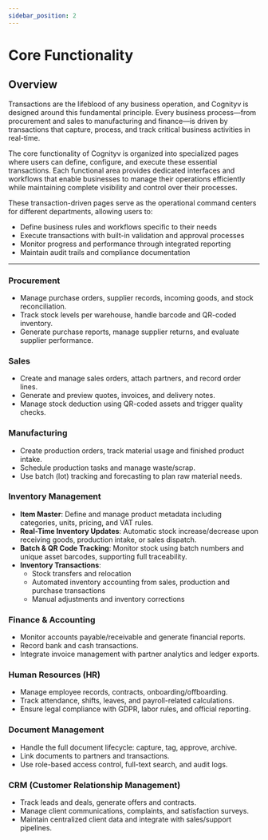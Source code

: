 ```yaml
---
sidebar_position: 2
---
```


# Core Functionality

## Overview

Transactions are the lifeblood of any business operation, and Cognityv is designed around this fundamental principle. Every business process—from procurement and sales to manufacturing and finance—is driven by transactions that capture, process, and track critical business activities in real-time.

The core functionality of Cognityv is organized into specialized pages where users can define, configure, and execute these essential transactions. Each functional area provides dedicated interfaces and workflows that enable businesses to manage their operations efficiently while maintaining complete visibility and control over their processes.

These transaction-driven pages serve as the operational command centers for different departments, allowing users to:
- Define business rules and workflows specific to their needs
- Execute transactions with built-in validation and approval processes
- Monitor progress and performance through integrated reporting
- Maintain audit trails and compliance documentation

---

### Procurement
- Manage purchase orders, supplier records, incoming goods, and stock reconciliation.
- Track stock levels per warehouse, handle barcode and QR-coded inventory.
- Generate purchase reports, manage supplier returns, and evaluate supplier performance.

### Sales
- Create and manage sales orders, attach partners, and record order lines.
- Generate and preview quotes, invoices, and delivery notes.
- Manage stock deduction using QR-coded assets and trigger quality checks.

### Manufacturing
- Create production orders, track material usage and finished product intake.
- Schedule production tasks and manage waste/scrap.
- Use batch (lot) tracking and forecasting to plan raw material needs.

### Inventory Management
- **Item Master**: Define and manage product metadata including categories, units, pricing, and VAT rules.
- **Real-Time Inventory Updates**: Automatic stock increase/decrease upon receiving goods, production intake, or sales dispatch.
- **Batch & QR Code Tracking**: Monitor stock using batch numbers and unique asset barcodes, supporting full traceability.
- **Inventory Transactions**:
  - Stock transfers and relocation
  - Automated inventory accounting from sales, production and purchase transactions
  - Manual adjustments and inventory corrections


### Finance & Accounting
- Monitor accounts payable/receivable and generate financial reports.
- Record bank and cash transactions.
- Integrate invoice management with partner analytics and ledger exports.

### Human Resources (HR)
- Manage employee records, contracts, onboarding/offboarding.
- Track attendance, shifts, leaves, and payroll-related calculations.
- Ensure legal compliance with GDPR, labor rules, and official reporting.

### Document Management
- Handle the full document lifecycle: capture, tag, approve, archive.
- Link documents to partners and transactions.
- Use role-based access control, full-text search, and audit logs.


### CRM (Customer Relationship Management)
- Track leads and deals, generate offers and contracts.
- Manage client communications, complaints, and satisfaction surveys.
- Maintain centralized client data and integrate with sales/support pipelines.
